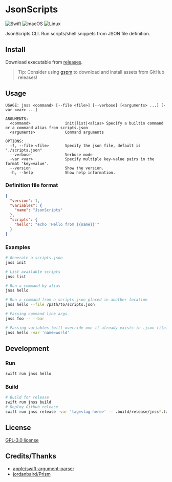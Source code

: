 # JsonScripts

![Swift](https://img.shields.io/badge/swift-F54A2A?style=for-the-badge&logo=swift&logoColor=white)
![macOS](https://img.shields.io/badge/mac%20os-000000?style=for-the-badge&logo=macos&logoColor=F0F0F0)
![Linux](https://img.shields.io/badge/Linux-FCC624?style=for-the-badge&logo=linux&logoColor=black)

JsonScripts CLI.
Run scripts/shell snippets from JSON file definition.

## Install

Download executable from [releases](https://github.com/eduhds/JsonScripts/releases).

> Tip: Consider using [gspm](https://github.com/eduhds/gspm) to download and install assets from GitHub releases!

## Usage

```
USAGE: jnss <command> [--file <file>] [--verbose] [<arguments> ...] [-var <var> ...]

ARGUMENTS:
  <command>               init|list|<alias> Specify a builtin command or a command alias from scripts.json
  <arguments>             Command arguments

OPTIONS:
  -f, --file <file>       Specify the json file, default is "./scripts.json"
  --verbose               Verbose mode
  -var <var>              Specify multiple key-value pairs in the format 'key=value'.
  --version               Show the version.
  -h, --help              Show help information.
```

### Definition file format

```json
{
  "version": 1,
  "variables": {
    "name": "JsonScripts"
  },
  "scripts": {
    "hello": "echo 'Hello from {{name}}'"
  }
}
```

### Examples

```sh
# Generate a scripts.json
jnss init

# List available scripts
jnss list

# Run a command by alias
jnss hello

# Run a command from a scripts.json placed in another location
jnss hello --file /path/to/scripts.json

# Passing command line args
jnss foo -- --bar

# Passing variables (will override one if already exists in .json file)
jnss hello -var 'name=world'
```

## Development

### Run

```sh
swift run jnss hello
```

### Build

```sh
# Build for release
swift run jnss build
# Deploy GitHub release
swift run jnss release -var 'tag=<tag here>' -- .build/release/jnss*.tar.gz
```

## License

[GPL-3.0 license](./LICENSE.txt)

## Credits/Thanks

- [apple/swift-argument-parser](https://github.com/apple/swift-argument-parser)
- [jordanbaird/Prism](https://github.com/jordanbaird/Prism)
